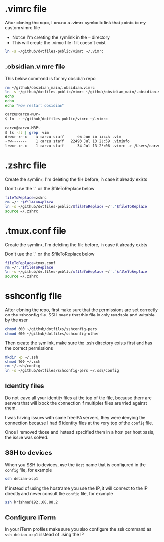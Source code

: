 # .vimrc file
After cloning the repo, I create a .vimrc symbolic link that points to my custom vimrc file
- Notice I'm creating the symlink in the `~` directory
- This will create the .vimrc file if it doesn't exist

```bash
ln -s ~/github/dotfiles-public/vimrc ~/.vimrc
```

## .obsidian.vimrc file
This below command is for my obsidian repo
```bash
rm ~/github/obsidian_main/.obsidian.vimrc
ln -s ~/github/dotfiles-public/vimrc ~/github/obsidian_main/.obsidian.vimrc
echo
echo
echo "Now restart obsidian"
```

```bash
carzu@carzu-MBP~
$ ln -s ~/github/dotfiles-public/vimrc ~/.vimrc

carzu@carzu-MBP~
$ ls -al | grep .vim
drwxr-xr-x    3 carzu staff      96 Jun 10 18:43 .vim
-rw-------    1 carzu staff   22493 Jul 13 21:59 .viminfo
lrwxr-xr-x    1 carzu staff      34 Jul 13 22:06 .vimrc -> /Users/carzu/github/dotfiles-public/vimrc
```

# .zshrc file
Create the symlink, I'm deleting the file before, in case it already exists 

Don't use the '.' on the $fileToReplace below
```bash
fileToReplace=zshrc
rm ~/'.'$fileToReplace
ln -s ~/github/dotfiles-public/$fileToReplace ~/'.'$fileToReplace
source ~/.zshrc
```

# .tmux.conf file
Create the symlink, I'm deleting the file before, in case it already exists 

Don't use the '.' on the $fileToReplace below
```bash
fileToReplace=tmux.conf
rm ~/'.'$fileToReplace
ln -s ~/github/dotfiles-public/$fileToReplace ~/'.'$fileToReplace
source ~/.zshrc
```


# sshconfig file
After cloning the repo, first make sure that the permissions are set correctly on the sshconfig file. SSH needs that this file is only readable and writable by the user

```bash
chmod 600 ~/github/dotfiles/sshconfig-pers
chmod 600 ~/github/dotfiles/sshconfig-other
```

Then create the symlink, make sure the .ssh directory exists first and has the correct permissions
```bash
mkdir -p ~/.ssh
chmod 700 ~/.ssh
rm ~/.ssh/config
ln -s ~/github/dotfiles/sshconfig-pers ~/.ssh/config
```

## Identity files
Do not leave all your identity files at the top of the file, because there are servers that will block the connection if multiples files are tried against them.

I was having issues with some freeIPA servers, they were denying the connection because I had 6 identity files at the very top of the `config` file.

Once I removed those and instead specified them in a host per host basis, the issue was solved.

## SSH to devices
When you SSH to devices, use the `Host` name that is configured in the `config` file, for example
```bash
ssh debian-xcp1
```

If instead of using the hostname you use the IP, it will connect to the IP directly and never consult the `config` file, for example
```bash
ssh krishna@192.168.88.2
```

## Configure iTerm
In your iTerm profiles make sure you also configure the ssh command as `ssh debian-xcp1` instead of using the IP
